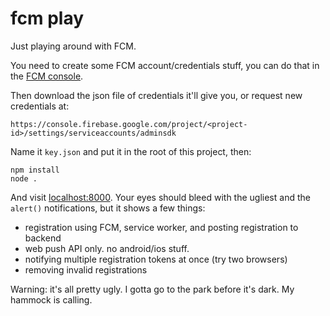 # fcm play

Just playing around with FCM.

You need to create some FCM account/credentials stuff, you can do that in the [FCM console](https://console.firebase.google.com/).

Then download the json file of credentials it'll give you, or request new credentials at:

```
https://console.firebase.google.com/project/<project-id>/settings/serviceaccounts/adminsdk
```

Name it `key.json` and put it in the root of this project, then:

```
npm install
node .
```

And visit [localhost:8000](http://localhost:8000). Your eyes should bleed with the ugliest and the `alert()` notifications, but it shows a few things:

- registration using FCM, service worker, and posting registration to backend
- web push API only. no android/ios stuff.
- notifying multiple registration tokens at once (try two browsers)
- removing invalid registrations

Warning: it's all pretty ugly. I gotta go to the park before it's dark. My hammock is calling.
